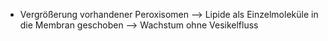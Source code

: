 - Vergrößerung vorhandener Peroxisomen --> Lipide als Einzelmoleküle in die Membran geschoben
--> Wachstum ohne Vesikelfluss 